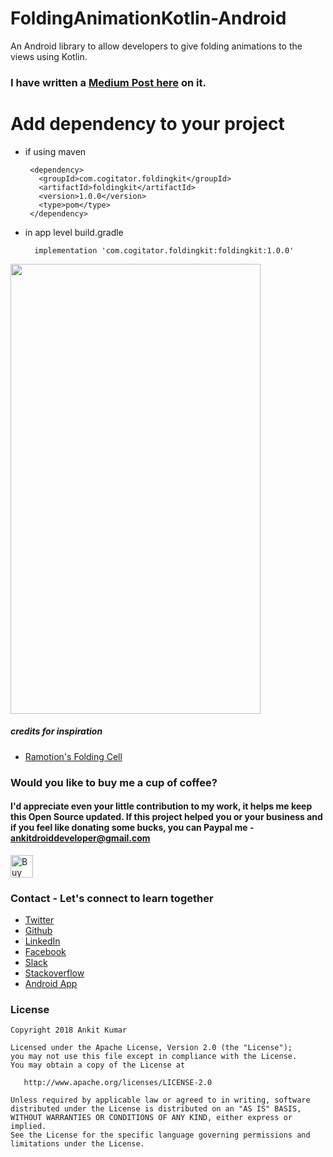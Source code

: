 # FoldingAnimationKotlin-Android

An Android library to allow developers to give folding animations to the views using Kotlin.

### I have written a [Medium Post here](https://t.co/uzavGOZ494) on it.
 
# Add dependency to your project

- if using maven 
    
       <dependency>
         <groupId>com.cogitator.foldingkit</groupId>
         <artifactId>foldingkit</artifactId>
         <version>1.0.0</version>
         <type>pom</type>
       </dependency>
       
- in app level build.gradle

        implementation 'com.cogitator.foldingkit:foldingkit:1.0.0' 



 <img src="https://github.com/AnkitDroidGit/FoldingAnimationKotlin-Android/blob/master/art/animationgif.gif" width="400" height="720">

##### credits for inspiration
- [Ramotion's Folding Cell](https://github.com/Ramotion/folding-cell)


### Would you like to buy me a cup of coffee?
#### I'd appreciate even your little contribution to my work, it helps me keep this Open Source updated. If this project helped you or your business and if you feel like donating some bucks, you can Paypal me - ankitdroiddeveloper@gmail.com

<a href='https://ko-fi.com/L3L1DM19' target='_blank'><img height='36' style='border:0px;height:36px;' src='https://az743702.vo.msecnd.net/cdn/kofi2.png?v=0' border='0' alt='Buy Me a Coffee at ko-fi.com' /></a>

### Contact - Let's connect to learn together
- [Twitter](https://twitter.com/KumarAnkitRKE)
- [Github](https://github.com/AnkitDroidGit)
- [LinkedIn](https://www.linkedin.com/in/kumarankitkumar/)
- [Facebook](https://www.facebook.com/freeankit)
- [Slack](https://ankitdroid.slack.com)
- [Stackoverflow](https://stackoverflow.com/users/3282461/android)
- [Android App](https://play.google.com/store/apps/details?id=com.freeankit.ankitprofile)


### License

    Copyright 2018 Ankit Kumar
    
    Licensed under the Apache License, Version 2.0 (the "License");
    you may not use this file except in compliance with the License.
    You may obtain a copy of the License at

       http://www.apache.org/licenses/LICENSE-2.0

    Unless required by applicable law or agreed to in writing, software
    distributed under the License is distributed on an "AS IS" BASIS,
    WITHOUT WARRANTIES OR CONDITIONS OF ANY KIND, either express or implied.
    See the License for the specific language governing permissions and
    limitations under the License.

